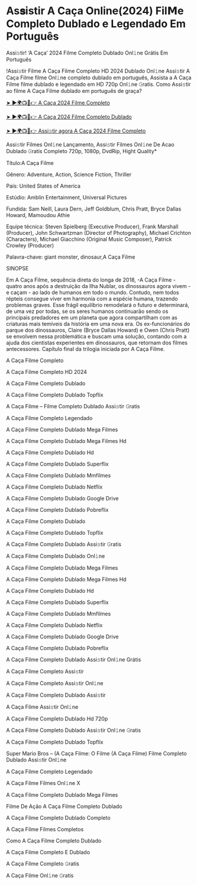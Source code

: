# As𝐬istir A Caça Online(2024) Fil𝗠e Completo Dublado e Legendado Em Português
Assi𝚜tir! ‘A Caça’ 2024 Filme Completo Dublado Onl𝚒ne Grátis Em Português

!Assi𝚜tir Filme A Caça Filme Completo HD 2024 Dublado Onl𝚒ne Assi𝚜tir A Caça Filme filme Onl𝚒ne completo dublado em português, Assista a A Caça Filme filme dublado e legendado em HD 720p Onl𝚒ne 𝙶ratis. Como Assi𝚜tir ao filme A Caça Filme dublado em português de graça?

[➤ ►🌍📺📱👉 A Caça 2024 Filme Completo](https://t.co/chvrTPNO5j)

[➤ ►🌍📺📱👉 A Caça 2024 Filme Completo Dublado](https://t.co/chvrTPNO5j)

[➤ ►🌍📺📱👉 Assi𝚜tir agora A Caça 2024 Filme Completo](https://t.co/chvrTPNO5j)

Assi𝚜tir Filmes Onl𝚒ne Lançamento, Assi𝚜tir Filmes Onl𝚒ne De Acao Dublado 𝙶ratis Completo 720p, 1080p, DvdRip, Hight Quality*



Título:A Caça Filme



Gênero: Adventure, Action, Science Fiction, Thriller



País: United States of America



Estúdio: Amblin Entertainment, Universal Pictures



Fundida: Sam Neill, Laura Dern, Jeff Goldblum, Chris Pratt, Bryce Dallas Howard, Mamoudou Athie



Equipe técnica: Steven Spielberg (Executive Producer), Frank Marshall (Producer), John Schwartzman (Director of Photography), Michael Crichton (Characters), Michael Giacchino (Original Music Composer), Patrick Crowley (Producer)



Palavra-chave: giant monster, dinosaur,A Caça Filme



SINOPSE



Em A Caça Filme, sequência direta do longa de 2018, -A Caça Filme - quatro anos após a destruição da Ilha Nublar, os dinossauros agora vivem - e caçam - ao lado de humanos em todo o mundo. Contudo, nem todos répteis consegue viver em harmonia com a espécie humana, trazendo problemas graves. Esse frágil equilíbrio remodelará o futuro e determinará, de uma vez por todas, se os seres humanos continuarão sendo os principais predadores em um planeta que agora compartilham com as criaturas mais temíveis da história em uma nova era. Os ex-funcionários do parque dos dinossauros, Claire (Bryce Dallas Howard) e Owen (Chris Pratt) se envolvem nessa problemática e buscam uma solução, contando com a ajuda dos cientistas experientes em dinossauros, que retornam dos filmes antecessores. Capítulo final da trilogia iniciada por A Caça Filme.



A Caça Filme Completo



A Caça Filme Completo HD 2024



A Caça Filme Completo Dublado



A Caça Filme Completo Dublado Topflix



A Caça Filme – Filme Completo Dublado Assi𝚜tir 𝙶ratis



A Caça Filme Completo Legendado



A Caça Filme Completo Dublado Mega Filmes



A Caça Filme Completo Dublado Mega Filmes Hd



A Caça Filme Completo Dublado Hd



A Caça Filme Completo Dublado Superflix



A Caça Filme Completo Dublado Mmfilmes



A Caça Filme Completo Dublado Netflix



A Caça Filme Completo Dublado Google Drive



A Caça Filme Completo Dublado Pobreflix



A Caça Filme Completo Dublado



A Caça Filme Completo Dublado Topflix



A Caça Filme Completo Dublado Assi𝚜tir 𝙶ratis



A Caça Filme Completo Dublado Onl𝚒ne



A Caça Filme Completo Dublado Mega Filmes



A Caça Filme Completo Dublado Mega Filmes Hd



A Caça Filme Completo Dublado Hd



A Caça Filme Completo Dublado Superflix



A Caça Filme Completo Dublado Mmfilmes



A Caça Filme Completo Dublado Netflix



A Caça Filme Completo Dublado Google Drive



A Caça Filme Completo Dublado Pobreflix



A Caça Filme Completo Dublado Assi𝚜tir Onl𝚒ne Grátis



A Caça Filme Completo Assi𝚜tir



A Caça Filme Completo Assi𝚜tir Onl𝚒ne



A Caça Filme Completo Dublado Assi𝚜tir



A Caça Filme Assi𝚜tir Onl𝚒ne



A Caça Filme Completo Dublado Hd 720p



A Caça Filme Completo Dublado Assi𝚜tir Onl𝚒ne 𝙶ratis



A Caça Filme Completo Dublado Topflix



Super Mario Bros – (A Caça Filme: O Filme (A Caça Filme) Filme Completo Dublado Assi𝚜tir Onl𝚒ne



A Caça Filme Completo Legendado



A Caça Filme Filmes Onl𝚒ne X



A Caça Filme Completo Dublado Mega Filmes



Filme De Ação A Caça Filme Completo Dublado



A Caça Filme Completo Dublado Completo



A Caça Filme Filmes Completos



Como A Caça Filme Completo Dublado



A Caça Filme Completo E Dublado



A Caça Filme Completo 𝙶ratis



A Caça Filme Onl𝚒ne 𝙶ratis
